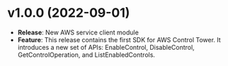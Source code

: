 # v1.0.0 (2022-09-01)

* **Release**: New AWS service client module
* **Feature**: This release contains the first SDK for AWS Control Tower. It introduces  a new set of APIs: EnableControl, DisableControl, GetControlOperation, and ListEnabledControls.

